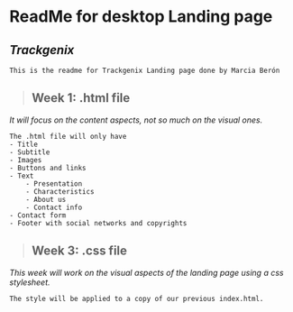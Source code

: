 # ReadMe for desktop Landing page 
## _Trackgenix_

``` 
This is the readme for Trackgenix Landing page done by Marcia Berón 
```
>## Week 1: .html file
_It will focus on the content aspects, not so much on the visual ones._

```
The .html file will only have
- Title
- Subtitle
- Images
- Buttons and links
- Text
    - Presentation
    - Characteristics
    - About us
    - Contact info
- Contact form
- Footer with social networks and copyrights
```

>## Week 3: .css file
_This week will work on the visual aspects of the landing page using a css stylesheet._ 

```
The style will be applied to a copy of our previous index.html.
```

